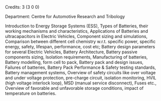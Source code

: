 Credits: 3 (3 0 0)

Department: Centre for Automotive Research and Tribology

Introduction to Energy Storage Systems (ESS), Types of Batteries, their working mechanisms and characteristics, Applications of Batteries and ultracapacitors in Electric Vehicles, Component sizing and simulations, Comparison between different cell chemistry w.r.t. specific power, specific energy, safety, lifespan, performance, cost etc; Battery design parameters for several Electric Vehicles, Battery Architecture, Battery passive components sizing, Isolation requirements, Manufacturing of batteries, Battery modelling, form cell to pack, Battery pack and design issues, Failures of batteries, Battery Pack Performance & Safety testing standards, Battery management systems, Overview of safety circuits like over voltage and under voltage protection, pre-charge circuit, isolation monitoring, HVIL (high voltage interlock loop), MSD (manual service disconnect), Fuses etc., Overview of favorable and unfavorable storage conditions, impact of temperature on batteries.